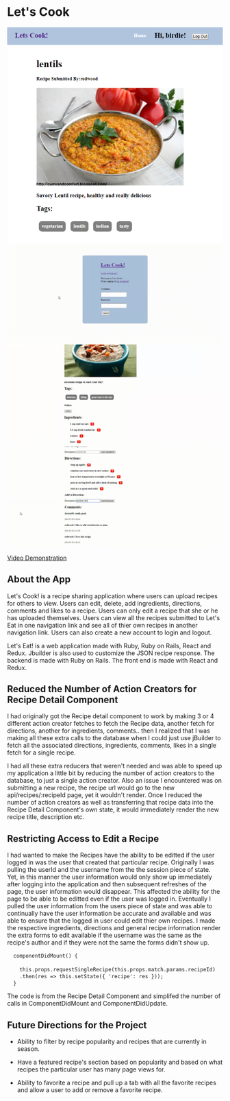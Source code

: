 # Let's Cook



![sample image](LetsCookMain.png)
![sample image](lcsignup.png)
![sample image](another.png)
![sample image](directions.png)

[Video Demonstration](https://m.youtube.com/watch?v=OS68yoqpwU4)

## About the App

  Let's Cook! is a recipe sharing application where users can upload recipes for others to view.
  Users can edit, delete, add ingredients, directions, comments and likes to a recipe.
  Users can only edit a recipe that she or he has uploaded themselves. Users can view all the recipes
  submitted to Let's Eat in one navigation link and see all of thier own recipes in another
  navigation link. Users can also create a new account to login and logout.

  Let's Eat! is a web application made with Ruby, Ruby on Rails, React and Redux. Jbuilder is also used to 
  customize the JSON recipe response. The backend is made with Ruby on Rails. The front end is made
  with React and Redux.



## Reduced the Number of Action Creators for Recipe Detail Component
  
  I had originally got the Recipe detail component to work by making 3 or 4 different action creator fetches 
  to fetch the Recipe data, another fetch for directions, another for ingredients, comments.. then I realized that I was making all
  these extra calls to the database when I could just use jBuilder to fetch all the associated directions, ingredients, comments, likes in a single fetch for
  a single recipe. 

  I had all these extra reducers that weren't needed and was able to speed up my application a little bit by reducing the number of action creators
  to the database, to just a single action creator. Also an issue I encountered was on submitting a new recipe, the recipe url would go to the new api/recipes/:recipeId
  page, yet it wouldn't render. Once I reduced the number of action creators as well as transferring that recipe data into the Recipe Detail Component's own state, it would
  immediately render the new recipe title, description etc.

## Restricting Access to Edit a Recipe

  I had wanted to make the Recipes have the ability to be editted if the user logged in was the user that created that particular recipe. Originally I was pulling
  the userId and the username from the the session piece of state. Yet, in this manner the user information would only show up immediately after logging into the 
  application and then subsequent refreshes of the page, the user information would disappear. This affected the ability for the page to be able to be editted even
  if the user was logged in. Eventually I pulled the user information from the users piece of state and was able to continually have the user information be accurate
  and available and was able to ensure that the logged in user could edit thier own recipes. I made the respective ingredients, directions and general recipe information
  render the extra forms to edit available if the username was the same as the recipe's author and if they were not the same the forms didn't show up.

```
  componentDidMount() {

    this.props.requestSingleRecipe(this.props.match.params.recipeId)
    .then(res => this.setState({ 'recipe': res }));
  }

```

  The code is from the Recipe Detail Component and simplifed the number of calls in ComponentDidMount and ComponentDidUpdate.


## Future Directions for the Project

  - Ability to filter by recipe popularity and recipes that are currently in season.

  - Have a featured recipe's section based on popularity and based on what recipes the particular user has many page views for.

  - Ability to favorite a recipe and pull up a tab with all the favorite recipes and allow a user to add or remove a favorite recipe.
